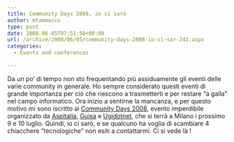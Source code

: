 ```yaml
---
title: Community Days 2008, io ci sarò
author: mtammacco
type: post
date: 2008-06-05T07:51:50+00:00
url: /archive/2008/06/05/community-days-2008-io-ci-sar-242.aspx
categories:
  - Events and conferences

---
```

Da un po&#8217; di tempo non sto frequentando più assiduamente gli eventi delle varie community in generale. Ho sempre considerato questi eventi di grande importanza per ciò che riescono a trasmetterti e per restare &#8220;a galla&#8221; nel campo informatico. Ora inizio a sentirne la mancanza, e per questo motivo mi sono iscritto ai [Community Days 2008][1], evento imperdibile organizzato da [Aspitalia][2], [Guisa][3] e [Ugidotnet][4], che si terrà a Milano i prossimo 9 e 10 luglio. Quindi, io ci sarò, e se qualcuno ha voglia di scambiare 4 chiacchere &#8220;tecnologiche&#8221; non esiti a contattarmi. Ci si vede là !

 [1]: http://www.communitydays.it/events/communitydays2008milano.aspx
 [2]: http://www.aspitalia.com/
 [3]: http://www.guisa.org/
 [4]: http://www.ugidotnet.org/